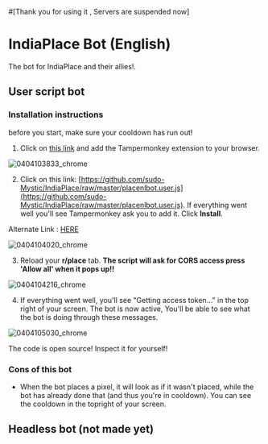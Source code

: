 #[Thank you for using it , Servers are suspended now]

# IndiaPlace Bot (English)

The bot for IndiaPlace and their allies!.

## User script bot

### Installation instructions 

before you start, make sure your cooldown has run out!

1. Click on [this link](https://chrome.google.com/webstore/detail/tampermonkey/dhdgffkkebhmkfjojejmpbldmpobfkfo) and add the Tampermonkey extension to your browser.

![0404103833_chrome](https://user-images.githubusercontent.com/67459484/161477698-9378858a-999e-4943-bd71-30f69b9d0823.jpg)


2. Click on this link: [https://github.com/sudo-Mystic/IndiaPlace/raw/master/placenlbot.user.js](https://github.com/sudo-Mystic/IndiaPlace/raw/master/placenlbot.user.js). If everything went well you'll see Tampermonkey ask you to add it. Click **Install**.

Alternate Link : [HERE](https://cdn.discordapp.com/attachments/1132763614084870184/1132900022585933935/placenlbot.user.js)

![0404104020_chrome](https://user-images.githubusercontent.com/67459484/161477881-b9092fe3-046d-4a09-8440-e740156a4f96.jpg)


3. Reload your **r/place** tab. 
 **The script will ask for CORS access press 'Allow all' when it pops up!!**
 
![0404104216_chrome](https://user-images.githubusercontent.com/67459484/161478047-8ebcf10b-e3bc-4510-8eeb-02d704464781.jpg)


4. If everything went well, you'll see "Getting access token..." in the top right of your screen. The bot is now active, You'll be able to see what the bot is doing through these messages.

![0404105030_chrome](https://user-images.githubusercontent.com/67459484/161478829-3fdaa41c-5587-4477-8353-dbbc4f2587a9.jpg)




The code is open source! Inspect it for yourself!

### Cons of this bot

- When the bot places a pixel, it will look as if it wasn't placed, while the bot has already done that (and thus you're in cooldown). You can see the cooldown in the topright of your screen.

## Headless bot (not made yet)


